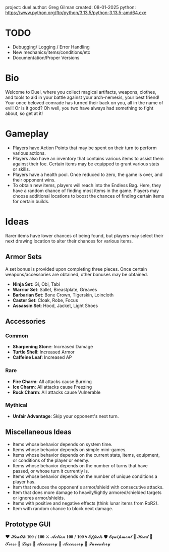 project: duel
author: Greg Gilman
created: 08-01-2025
python: https://www.python.org/ftp/python/3.13.5/python-3.13.5-amd64.exe

# TODO
- Debugging/ Logging / Error Handling
- New mechanics/items/conditions/etc
- Documentation/Proper Versions

# Bio
Welcome to Duel, where you collect magical artifacts, weapons, clothes, and tools to aid in your battle against your arch-nemesis, your best friend! Your once beloved comrade has turned their back on you, all in the name of evil! Or is it good? Oh well, you two have always had something to fight about, so get at it!

# Gameplay                 
- Players have Action Points that may be spent on their turn to perform various actions.
- Players also have an inventory that contains various items to assist them against their foe. Certain items may be equipped to grant various stats or skills.
- Players have a health pool. Once reduced to zero, the game is over, and their opponent wins.
- To obtain new items, players will reach into the Endless Bag. Here, they have a random chance of finding most items in the game. Players may choose additional locations to boost the chances of finding certain items for certain builds.

# Ideas
Rarer items have lower chances of being found, but players may select their next drawing location to alter their chances for various items.

## Armor Sets
A set bonus is provided upon completing three pieces. Once certain weapons/accessories are obtained, other bonuses may be obtained.
- **Ninja Set**: Gi, Obi, Tabi
- **Warrior Set**: Sallet, Breastplate, Greaves
- **Barbarian Set**: Bone Crown, Tigerskin, Loincloth
- **Caster Set**: Cloak, Robe, Focus
- **Assassin Set**: Hood, Jacket, Light Shoes
        


## Accessories
### Common
- **Sharpening Ston**e: Increased Damage
- **Turtle Shell**: Increased Armor
- **Caffeine Leaf**: Increased AP

### Rare
- **Fire Charm**: All attacks cause Burning
- **Ice Charm**: All attacks cause Freezing
- **Rock Charm**: All attacks cause Vulnerable

### Mythical
- **Unfair Advantage**: Skip your opponent's next turn.

## Miscellaneous Ideas
- Items whose behavior depends on system time.
- Items whose behavior depends on simple mini-games.
- Items whose behavior depends on the current stats, items, equipment, or conditions of the player or enemy.
- Items whose behavior depends on the number of turns that have passed, or whose turn it currently is.
- Items whose behavior depends on the number of unique conditions a player has.
- Item that reduces the opponent's armor/shield with consecutive attacks.
- Item that does more damage to heavily/lightly armored/shielded targets or ignores armor/shields.
- Items with positive and negative effects (think lunar items from RoR2).
- Item with random chance to block next damage.

## Prototype GUI
❤️ 𝓗𝓮𝓪𝓵𝓽𝓱 𝟏𝟎𝟎 / 𝟏𝟎𝟎
⚔️ 𝓐𝓬𝓽𝓲𝓸𝓷 𝟏𝟎𝟎 / 𝟏𝟎𝟎
🌀 𝓔𝓯𝓯𝓮𝓬𝓽𝓼
🛡️ 𝓔𝓺𝓾𝓲𝓹𝓶𝓮𝓷𝓽
    👑 𝓗𝓮𝓪𝓭
    🎽 𝓣𝓸𝓻𝓼𝓸
    🦿 𝓛𝓮𝓰𝓼
    💍 𝓐𝓬𝓬𝓮𝓼𝓼𝓸𝓻𝔂
    💍 𝓐𝓬𝓬𝓮𝓼𝓼𝓸𝓻𝔂
👝 𝓘𝓷𝓿𝓮𝓷𝓽𝓸𝓻𝔂



